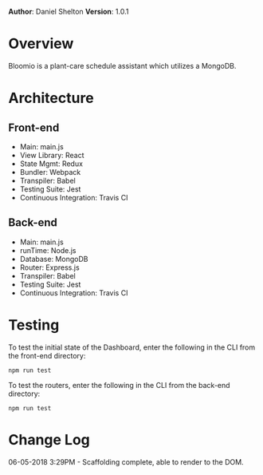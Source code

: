 **Author**: Daniel Shelton
**Version**: 1.0.1

# Overview
Bloomio is a plant-care schedule assistant which utilizes a MongoDB.

# Architecture
## Front-end
- Main: main.js
- View Library: React
- State Mgmt: Redux
- Bundler: Webpack
- Transpiler: Babel
- Testing Suite: Jest
- Continuous Integration: Travis CI

## Back-end
- Main: main.js
- runTime: Node.js
- Database: MongoDB
- Router: Express.js
- Transpiler: Babel
- Testing Suite: Jest
- Continuous Integration: Travis CI

# Testing
To test the initial state of the Dashboard, enter the following in the CLI from the front-end directory:

`npm run test`

To test the routers, enter the following in the CLI from the back-end directory:

`npm run test`
# Change Log
06-05-2018 3:29PM - Scaffolding complete, able to render to the DOM.